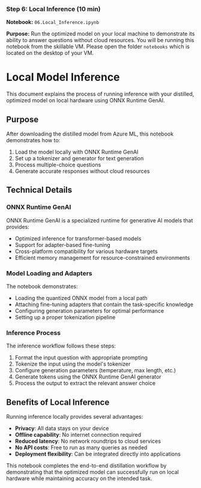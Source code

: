 ### Step 6: Local Inference (10 min)

**Notebook:** `06.Local_Inference.ipynb`

**Purpose:** Run the optimized model on your local machine to demonstrate its ability to answer questions without cloud resources. You will be running this notebook from the skillable VM. Please open the folder `notebooks` which is located on the desktop of your VM.

# Local Model Inference

This document explains the process of running inference with your distilled, optimized model on local hardware using ONNX Runtime GenAI.

## Purpose

After downloading the distilled model from Azure ML, this notebook demonstrates how to:
1. Load the model locally with ONNX Runtime GenAI
2. Set up a tokenizer and generator for text generation
3. Process multiple-choice questions
4. Generate accurate responses without cloud resources

## Technical Details

### ONNX Runtime GenAI

ONNX Runtime GenAI is a specialized runtime for generative AI models that provides:
- Optimized inference for transformer-based models
- Support for adapter-based fine-tuning
- Cross-platform compatibility for various hardware targets
- Efficient memory management for resource-constrained environments

### Model Loading and Adapters

The notebook demonstrates:
- Loading the quantized ONNX model from a local path
- Attaching fine-tuning adapters that contain the task-specific knowledge
- Configuring generation parameters for optimal performance
- Setting up a proper tokenization pipeline

### Inference Process

The inference workflow follows these steps:
1. Format the input question with appropriate prompting
2. Tokenize the input using the model's tokenizer
3. Configure generation parameters (temperature, max length, etc.)
4. Generate tokens using the ONNX Runtime GenAI generator
5. Process the output to extract the relevant answer choice

## Benefits of Local Inference

Running inference locally provides several advantages:
- **Privacy**: All data stays on your device
- **Offline capability**: No internet connection required
- **Reduced latency**: No network roundtrips to cloud services
- **No API costs**: Free to run as many queries as needed
- **Deployment flexibility**: Can be integrated directly into applications

This notebook completes the end-to-end distillation workflow by demonstrating that the optimized model can successfully run on local hardware while maintaining accuracy on the intended task.
